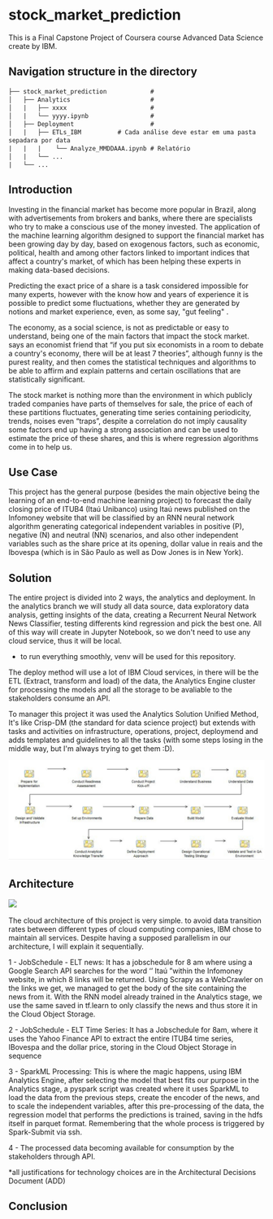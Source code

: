# stock_market_prediction
This is a Final Capstone Project of Coursera course Advanced Data Science create by IBM.

## Navigation structure in the directory


    ├── stock_market_prediction            # 
    │   ├── Analytics                      # 
    │   |   ├── xxxx                       # 
    │   |   └── yyyy.ipynb                 # 
    │   ├── Deployment                     # 
    │   |   ├── ETLs_IBM          # Cada análise deve estar em uma pasta sepadara por data
    |   |   |    └── Analyze_MMDDAAA.ipynb # Relatório
    │   |   └── ... 
    |   └── ... 


## Introduction

Investing in the financial market has become more popular in Brazil, along with advertisements from brokers and banks, where there are specialists who try to make a conscious use of the money invested. The application of the machine learning algorithm designed to support the financial market has been growing day by day, based on exogenous factors, such as economic, political, health and among other factors linked to important indices that affect a country's market, of which has been helping these experts in making data-based decisions.

Predicting the exact price of a share is a task considered impossible for many experts, however with the know how and years of experience it is possible to predict some fluctuations, whether they are generated by notions and market experience, even, as some say, "gut feeling" .

The economy, as a social science, is not as predictable or easy to understand, being one of the main factors that impact the stock market. says an economist friend that “if you put six economists in a room to debate a country's economy, there will be at least 7 theories”, although funny is the purest reality, and then comes the statistical techniques and algorithms to be able to affirm and explain patterns and certain oscillations that are statistically significant.

The stock market is nothing more than the environment in which publicly traded companies have parts of themselves for sale, the price of each of these partitions fluctuates, generating time series containing periodicity, trends, noises even “traps”, despite a correlation do not imply causality some factors end up having a strong association and can be used to estimate the price of these shares, and this is where regression algorithms come in to help us.

## Use Case

This project has the general purpose (besides the main objective being the learning of an end-to-end machine learning project) to forecast the daily closing price of ITUB4 (Itaú Unibanco) using Itaú news published on the Infomoney website that will be classified by an RNN neural network algorithm generating categorical independent variables in positive (P), negative (N) and neutral (NN) scenarios, and also other independent variables such as the share price at its opening, dollar value in reais and the Ibovespa (which is in São Paulo as well as Dow Jones is in New York).

## Solution

The entire project is divided into 2 ways, the analytics and deployment. In the analytics branch we will study all data source, data exploratory data analysis, getting insights of the data, creating a Recurrent Neural Network News Classifier, testing differents kind regression and pick the best one. All of this way will create in Jupyter Notebook, so we don't need to use any cloud service, thus it will be local. 
* to run everything smoothly, venv will be used for this repository.

The deploy method will use a lot of IBM Cloud services, in there will be the ETL (Extract, transform and load) of the data, the Analytics Engine cluster for processing the models and all the storage to be avaliable to the stakeholders consume an API.

To manager this project it was used the Analytics Solution Unified Method, It's like Crisp-DM (the standard for data science project) but extends with  tasks and activities on infrastructure, operations, project, deploymend and adds templates and guidelines to all the tasks (with some steps losing in the middle way, but I'm always trying to get them :D).

![](https://github.com/carlleston/stock_market_prediction/blob/master/asum-process-detail.jpg)

## Architecture

![](https://github.com/carlleston/stock_market_prediction/blob/master/architecture.jpg)

The cloud architecture of this project is very simple. to avoid data transition rates between different types of cloud computing companies, IBM chose to maintain all services.
Despite having a supposed parallelism in our architecture, I will explain it sequentially.

1 - JobSchedule - ELT news: It has a jobschedule for 8 am where using a Google Search API searches for the word ‘’ Itaú ”within the Infomoney website, in which 8 links will be returned.
 Using Scrapy as a WebCrawler on the links we get, we managed to get the body of the site containing the news from it.
With the RNN model already trained in the Analytics stage, we use the same saved in tf.learn to only classify the news and thus store it in the Cloud Object Storage.

2 - JobSchedule - ELT Time Series: It has a Jobschedule for 8am, where it uses the Yahoo Finance API to extract the entire ITUB4 time series, IBovespa and the dollar price, storing in the Cloud Object Storage in sequence

3 - SparkML Processing: This is where the magic happens, using IBM Analytics Engine, after selecting the model that best fits our purpose in the Analytics stage, a pyspark script was created where it uses SparkML to load the data from the previous steps, create the encoder of the news, and to scale the independent variables, after this pre-processing of the data, the regression model that performs the predictions is trained, saving in the hdfs itself in parquet format. Remembering that the whole process is triggered by Spark-Submit via ssh.

4 - The processed data becoming available for consumption by the stakeholders through API.

*all justifications for technology choices are in the Architectural Decisions Document (ADD)

## Conclusion



